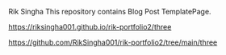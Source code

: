 Rik Singha 
This repository contains Blog Post TemplatePage.

https://riksingha001.github.io/rik-portfolio2/three

https://github.com/RikSingha001/rik-portfolio2/tree/main/three
